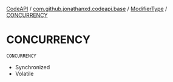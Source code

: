 [CodeAPI](../../index.md) / [com.github.jonathanxd.codeapi.base](../index.md) / [ModifierType](index.md) / [CONCURRENCY](.)

# CONCURRENCY

`CONCURRENCY`
* Synchronized
* Volatile
